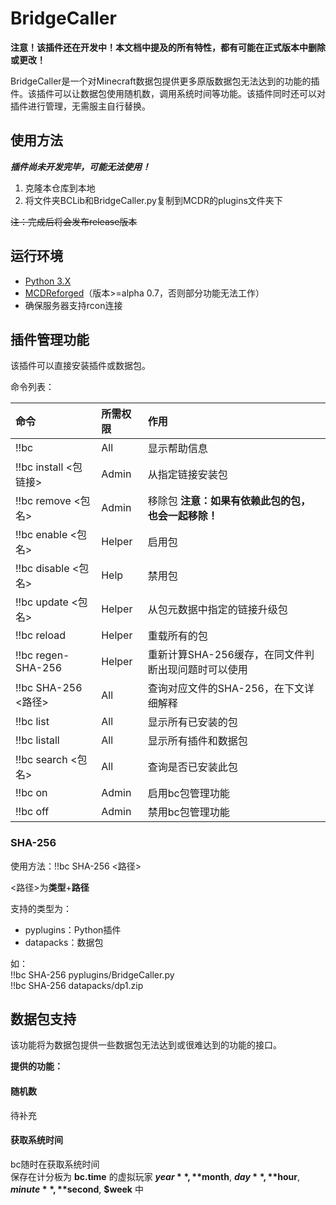 # BridgeCaller

**注意！该插件还在开发中！本文档中提及的所有特性，都有可能在正式版本中删除或更改！**

BridgeCaller是一个对Minecraft数据包提供更多原版数据包无法达到的功能的插件。该插件可以让数据包使用随机数，调用系统时间等功能。该插件同时还可以对插件进行管理，无需服主自行替换。


## 使用方法
**_插件尚未开发完毕，可能无法使用！_**
1. 克隆本仓库到本地
2. 将文件夹BCLib和BridgeCaller.py复制到MCDR的plugins文件夹下

~~注：完成后将会发布release版本~~

## 运行环境
- [Python 3.X ](https://python.org)
- [MCDReforged](https://github.com/Fallen-Breath/MCDReforged)（版本>=alpha 0.7，否则部分功能无法工作）
- 确保服务器支持rcon连接


## 插件管理功能
该插件可以直接安装插件或数据包。

命令列表：

| 命令 | 所需权限 | 作用 |
| :--------| :-----| :----- |
| !!bc | All | 显示帮助信息 |
| !!bc install <包链接> | Admin | 从指定链接安装包|
| !!bc remove <包名> | Admin | 移除包 **注意：如果有依赖此包的包，也会一起移除！**
| !!bc enable <包名> | Helper | 启用包 |
| !!bc disable <包名> | Help | 禁用包 |
| !!bc update <包名> | Helper | 从包元数据中指定的链接升级包 |
| !!bc reload | Helper | 重载所有的包 |
| !!bc regen-SHA-256 | Helper | 重新计算SHA-256缓存，在同文件判断出现问题时可以使用 |
| !!bc SHA-256 <路径> | All | 查询对应文件的SHA-256，在下文详细解释 |
| !!bc list | All | 显示所有已安装的包
| !!bc listall | All | 显示所有插件和数据包
| !!bc search <包名> | All | 查询是否已安装此包
| !!bc on | Admin | 启用bc包管理功能 |
| !!bc off | Admin | 禁用bc包管理功能 |

### SHA-256
使用方法：!!bc SHA-256 <路径>

<路径>为**类型**+**路径**

支持的类型为：
- pyplugins：Python插件
- datapacks：数据包

如：\
!!bc SHA-256 pyplugins/BridgeCaller.py \
!!bc SHA-256 datapacks/dp1.zip


## 数据包支持
该功能将为数据包提供一些数据包无法达到或很难达到的功能的接口。

**提供的功能：**
#### 随机数
待补充
#### 获取系统时间
bc随时在获取系统时间 \
保存在计分板为 **bc.time** 的虚拟玩家 **$year**, **$month**, **$day**, **$hour**, **$minute**, **$second**, **$week** 中
